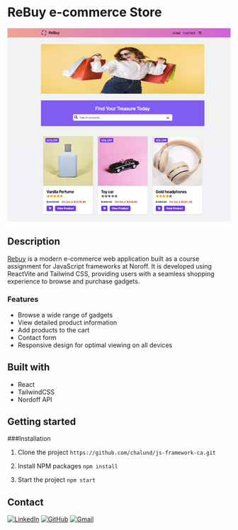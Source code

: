 # ReBuy e-commerce Store 
![Screenshot](./src/assets/images/rebuy-homepage.png)

## Description
[Rebuy](https://rebuy-store.netlify.app/) is a modern e-commerce web application built as a course assignment for JavaScript frameworks at Noroff. It is developed using ReactVite and Tailwind CSS, providing users with a seamless shopping experience to browse and purchase gadgets.

### Features
* Browse a wide range of gadgets
* View detailed product information
* Add products to the cart
* Contact form
* Responsive design for optimal viewing on all devices

## Built with
* React
* TailwindCSS
* Nordoff API


## Getting started
###Installation

1. Clone the project
```https://github.com/chalund/js-framework-ca.git```

2. Install NPM packages
```npm install```

3. Start the project
```npm start```

## Contact
[![LinkedIn](https://img.shields.io/badge/LinkedIn-0077B5?style=for-the-badge&logo=linkedin&logoColor=white)](https://pe.linkedin.com/in/charlotte-lund-48419b249/)
[![GitHub](https://img.shields.io/badge/GitHub-100000?style=for-the-badge&logo=github&logoColor=white)](https://github.com/chalund)
[![Gmail](https://img.shields.io/badge/Gmail-D14836?style=for-the-badge&logo=gmail&logoColor=white)](mailto:chalund@gmail.com)


